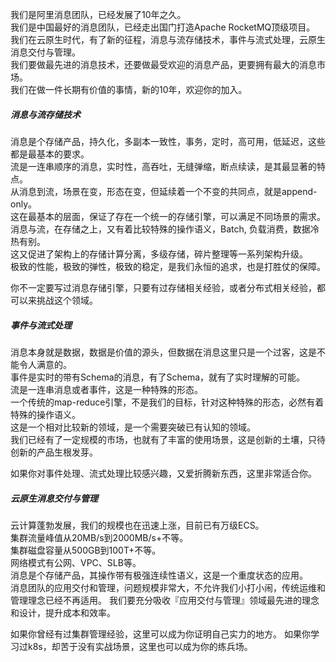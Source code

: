 
我们是阿里消息团队，已经发展了10年之久。    
我们是中国最好的消息团队，已经走出国门打造Apache RocketMQ顶级项目。     
我们在云原生时代，有了新的征程，消息与流存储技术，事件与流式处理，云原生消息交付与管理。     
我们要做最先进的消息技术，还要做最受欢迎的消息产品，更要拥有最大的消息市场。      
我们在做一件长期有价值的事情，新的10年，欢迎你的加入。  

##### 消息与流存储技术
消息是个存储产品，持久化，多副本一致性，事务，定时，高可用，低延迟，这些都是最基本的要求。     
流是一连串顺序的消息，实时性，高吞吐，无缝弹缩，断点续读，是其最显著的特点。     
从消息到流，场景在变，形态在变，但延续着一个不变的共同点，就是append-only。     
这在最基本的层面，保证了存在一个统一的存储引擎，可以满足不同场景的需求。     
消息与流，在存储之上，又有着比较特殊的操作语义，Batch, 负载消费，数据冷热有别。     
这又促进了架构上的存储计算分离，多级存储，碎片整理等一系列架构升级。    
极致的性能，极致的弹性，极致的稳定，是我们永恒的追求，也是打胜仗的保障。

你不一定要写过消息存储引擎，只要有过存储相关经验，或者分布式相关经验，都可以来挑战这个领域。

##### 事件与流式处理
消息本身就是数据，数据是价值的源头，但数据在消息这里只是一个过客，这是不能令人满意的。      
事件是实时的带有Schema的消息，有了Schema，就有了实时理解的可能。    
流是一连串消息或者事件，这是一种特殊的形态。   
一个传统的map-reduce引擎，不是我们的目标，针对这种特殊的形态，必然有着特殊的操作语义。       
这是一个相对比较新的领域，是一个需要突破已有认知的领域。      
我们已经有了一定规模的市场，也就有了丰富的使用场景，这是创新的土壤，只待创新的产品生根发芽。  

如果你对事件处理、流式处理比较感兴趣，又爱折腾新东西，这里非常适合你。

##### 云原生消息交付与管理
云计算蓬勃发展，我们的规模也在迅速上涨，目前已有万级ECS。  
集群流量峰值从20MB/s到2000MB/s+不等。   
集群磁盘容量从500GB到100T+不等。  
网络模式有公网、VPC、SLB等。    
消息是个存储产品，其操作带有极强连续性语义，这是一个重度状态的应用。   
消息团队的应用交付和管理，问题规模非常大，不允许我们小打小闹，传统运维和管理理念已经不再适用。
我们要充分吸收『应用交付与管理』领域最先进的理念和设计，提升成本和效率。

如果你曾经有过集群管理经验，这里可以成为你证明自己实力的地方。
如果你学习过k8s，却苦于没有实战场景，这里也可以成为你的练兵场。








